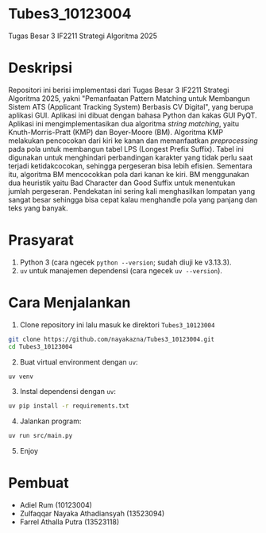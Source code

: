 # Tubes3_10123004
Tugas Besar 3 IF2211 Strategi Algoritma 2025

# Deskripsi
Repositori ini berisi implementasi dari Tugas Besar 3 IF2211 Strategi Algoritma 2025, yakni "Pemanfaatan Pattern Matching untuk Membangun Sistem ATS (Applicant Tracking System) Berbasis CV Digital", yang berupa aplikasi GUI. Aplikasi ini dibuat dengan bahasa Python dan kakas GUI PyQT. 
Aplikasi ini mengimplementasikan dua algoritma *string matching*, yaitu Knuth-Morris-Pratt (KMP) dan Boyer-Moore (BM). Algoritma KMP melakukan pencocokan dari kiri ke kanan dan memanfaatkan *preprocessing* pada pola untuk membangun tabel LPS (Longest Prefix Suffix). Tabel ini digunakan untuk menghindari perbandingan karakter yang tidak perlu saat terjadi ketidakcocokan, sehingga pergeseran bisa lebih efisien. Sementara itu, algoritma BM mencocokkan pola dari kanan ke kiri. BM menggunakan dua heuristik yaitu Bad Character dan Good Suffix untuk menentukan jumlah pergeseran. Pendekatan ini sering kali menghasilkan lompatan yang sangat besar sehingga bisa cepat kalau menghandle pola yang panjang dan teks yang banyak.

# Prasyarat
1. Python 3 (cara ngecek `python --version`; sudah diuji ke v3.13.3).
2. `uv` untuk manajemen dependensi (cara ngecek `uv --version`).

# Cara Menjalankan
1. Clone repository ini lalu masuk ke direktori `Tubes3_10123004`
```bash
git clone https://github.com/nayakazna/Tubes3_10123004.git
cd Tubes3_10123004
```
2. Buat virtual environment dengan `uv`:
```bash
uv venv
```
3. Instal dependensi dengan `uv`:
```bash
uv pip install -r requirements.txt
```
4. Jalankan program:
```bash
uv run src/main.py
```
5. Enjoy 

# Pembuat
- Adiel Rum (10123004)
- Zulfaqqar Nayaka Athadiansyah (13523094)
- Farrel Athalla Putra (13523118)
